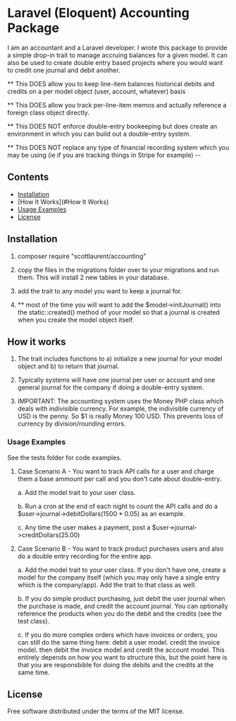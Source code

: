 # Laravel (Eloquent) Accounting Package

I am an accountant and a Laravel developer.  I wrote this package to provide a simple drop-in trait to manage accruing balances for a given model.  It can also be used to create double entry based projects where you would want to credit one journal and debit another.

** This DOES allow you to keep line-item balances historical debits and credits on a per model object (user, account, whatever) basis

** This DOES allow you track per-line-item memos and actually reference a foreign class object directly.

** This DOES NOT enforce double-entry bookeeping but does create an environment in which you can build out a double-entry system.

** This DOES NOT replace any type of financial recording system which you may be using (ie if you are tracking things in Stripe for example) --

## Contents

- [Installation](#Installation)
- [How It Works](#How It Works)
- [Usage Examples](#Usage)
- [License](#license)

## Installation

1) composer require "scottlaurent/accounting"

2) copy the files in the migrations folder over to your migrations and run them.  This will install 2 new tables in your database.

3) add the trait to any model you want to keep a journal for.

4) ** most of the time you will want to add the $model->initJournal() into the static::created() method of your model so that a journal is created when you create the model object itself.

## How it works

1) The trait includes functions to a) initialize a new journal for your model object and b) to return that journal.

2) Typically systems will have one journal per user or account and one general journal for the company if doing a double-entry system.

3) IMPORTANT: The accounting system uses the Money PHP class which deals with indivisible currency.  For example, the indivisible currency of USD is the penny.  So $1 is really Money 100 USD.  This prevents loss of currency by division/rounding errors.

### Usage Examples

See the tests folder for code examples.

1. Case Scenario A - You want to track API calls for a user and charge them a base ammount per call and you don't cate about double-entry.

    a. Add the model trait to your user class.
    
    b. Run a cron at the end of each night to count the API calls and do a $user->journal->debitDollars(1500 * 0.05) as an example.
    
    c. Any time the user makes a payment, post a $user->journal->creditDollars(25.00)

2. Case Scenario B - You want to track product purchases users and also do a double entry recording for the entire app.

    a. Add the model trait to your user class.  If you don't have one, create a model for the company itself (which you may only have a single entry which is the company/app).  Add the trait to that class as well.
    
    b. If you do simple product purchasing, just debit the user journal when the purchase is made, and credit the account journal.  You can optionally reference the products when you do the debit and the credits (see the test class).
     
   c. If you do more complex orders which have invoices or orders, you can still do the same thing here: debit a user model.  credit the invoice model.  then debit the invoice model and credit the account model.  This entirely depends on how you want to structure this, but the point here is that you are responsbible for doing the debits and the credits at the same time.  
   

## License

Free software distributed under the terms of the MIT license.